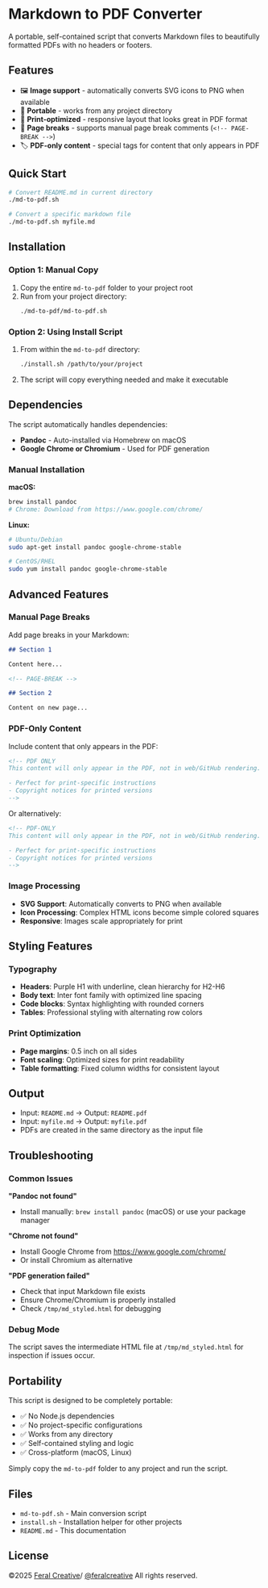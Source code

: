 <!-- PDF-ONLY
<span style="font-size: 10px; font-weight: 500; color: #333; margin:-2em 0 4em 0 ; display:block; padding:0.25em 1em; border:1px solid #808;border-radius: 2em; text-align:center; background-color:#F2E6F2">
<strong>Note:</strong> This PDF was generated automagically from [README.md](https://github.com/feralcreative/md-to-pdf/blob/main/README.md).
</span>
-->

# Markdown to PDF Converter

A portable, self-contained script that converts Markdown files to beautifully formatted PDFs with no headers or footers.

## Features

- 🖼️ **Image support** - automatically converts SVG icons to PNG when available
- 🔧 **Portable** - works from any project directory
- 📱 **Print-optimized** - responsive layout that looks great in PDF format
- 📖 **Page breaks** - supports manual page break comments (`<!-- PAGE-BREAK -->`)
- 🏷️ **PDF-only content** - special tags for content that only appears in PDF

## Quick Start

```bash
# Convert README.md in current directory
./md-to-pdf.sh

# Convert a specific markdown file
./md-to-pdf.sh myfile.md
```

## Installation

### Option 1: Manual Copy

1. Copy the entire `md-to-pdf` folder to your project root
2. Run from your project directory:
   ```bash
   ./md-to-pdf/md-to-pdf.sh
   ```

### Option 2: Using Install Script

1. From within the `md-to-pdf` directory:
   ```bash
   ./install.sh /path/to/your/project
   ```
2. The script will copy everything needed and make it executable

## Dependencies

The script automatically handles dependencies:

- **Pandoc** - Auto-installed via Homebrew on macOS
- **Google Chrome or Chromium** - Used for PDF generation

### Manual Installation

**macOS:**

```bash
brew install pandoc
# Chrome: Download from https://www.google.com/chrome/
```

**Linux:**

```bash
# Ubuntu/Debian
sudo apt-get install pandoc google-chrome-stable

# CentOS/RHEL
sudo yum install pandoc google-chrome-stable
```

## Advanced Features

### Manual Page Breaks

Add page breaks in your Markdown:

```markdown
## Section 1

Content here...

<!-- PAGE-BREAK -->

## Section 2

Content on new page...
```

<!-- PAGE-BREAK -->

### PDF-Only Content

Include content that only appears in the PDF:

```markdown
<!-- PDF ONLY
This content will only appear in the PDF, not in web/GitHub rendering.

- Perfect for print-specific instructions
- Copyright notices for printed versions
-->
```

Or alternatively:

```markdown
<!-- PDF-ONLY
This content will only appear in the PDF, not in web/GitHub rendering.

- Perfect for print-specific instructions
- Copyright notices for printed versions
-->
```

### Image Processing

- **SVG Support**: Automatically converts to PNG when available
- **Icon Processing**: Complex HTML icons become simple colored squares
- **Responsive**: Images scale appropriately for print

## Styling Features

### Typography

- **Headers**: Purple H1 with underline, clean hierarchy for H2-H6
- **Body text**: Inter font family with optimized line spacing
- **Code blocks**: Syntax highlighting with rounded corners
- **Tables**: Professional styling with alternating row colors

### Print Optimization

- **Page margins**: 0.5 inch on all sides
- **Font scaling**: Optimized sizes for print readability
- **Table formatting**: Fixed column widths for consistent layout

## Output

- Input: `README.md` → Output: `README.pdf`
- Input: `myfile.md` → Output: `myfile.pdf`
- PDFs are created in the same directory as the input file

<!-- PAGE-BREAK -->

## Troubleshooting

### Common Issues

**"Pandoc not found"**

- Install manually: `brew install pandoc` (macOS) or use your package manager

**"Chrome not found"**

- Install Google Chrome from https://www.google.com/chrome/
- Or install Chromium as alternative

**"PDF generation failed"**

- Check that input Markdown file exists
- Ensure Chrome/Chromium is properly installed
- Check `/tmp/md_styled.html` for debugging

### Debug Mode

The script saves the intermediate HTML file at `/tmp/md_styled.html` for inspection if issues occur.

## Portability

This script is designed to be completely portable:

- ✅ No Node.js dependencies
- ✅ No project-specific configurations
- ✅ Works from any directory
- ✅ Self-contained styling and logic
- ✅ Cross-platform (macOS, Linux)

Simply copy the `md-to-pdf` folder to any project and run the script.

## Files

- `md-to-pdf.sh` - Main conversion script
- `install.sh` - Installation helper for other projects
- `README.md` - This documentation

## License

©2025 [Feral Creative](https://feralcreative.co)/ [@feralcreative](https://github.com/feralcreative)
All rights reserved.
